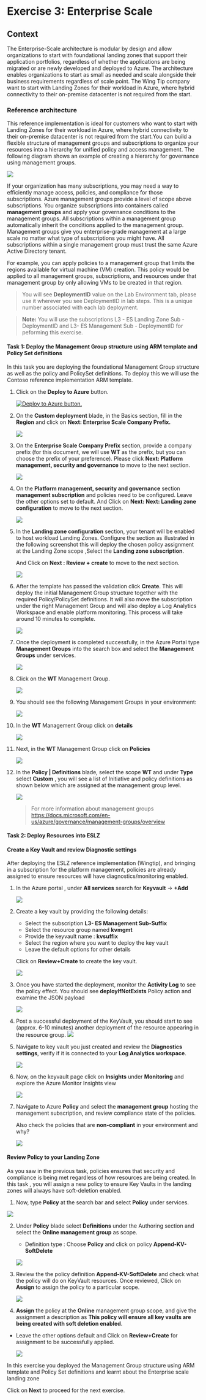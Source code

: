 # Exercise 3: Enterprise Scale

## Context

The Enterprise-Scale architecture is modular by design and allow organizations to start with foundational landing zones that support their application portfolios, regardless of whether the applications are being migrated or are newly developed and deployed to Azure. The architecture enables organizations to start as small as needed and scale alongside their business requirements regardless of scale point.
The Wing Tip company want to start with Landing Zones for their workload in Azure, where hybrid connectivity to their on-premise datacenter is not required from the start. 

### Reference architecture

This reference implementation is ideal for customers who want to start with Landing Zones for their workload in Azure, where hybrid connectivity to their on-premise datacenter is not required from the start.You can build a flexible structure of management groups and subscriptions to organize your resources into a hierarchy for unified policy and access management. The following diagram shows an example of creating a hierarchy for governance using management groups.

![](images/Refarch-MG.png) 

If your organization has many subscriptions, you may need a way to efficiently manage access, policies, and compliance for those subscriptions. Azure management groups provide a level of scope above subscriptions. You organize subscriptions into containers called **management groups** and apply your governance conditions to the management groups. All subscriptions within a management group automatically inherit the conditions applied to the management group. Management groups give you enterprise-grade management at a large scale no matter what type of subscriptions you might have. All subscriptions within a single management group must trust the same Azure Active Directory tenant.

For example, you can apply policies to a management group that limits the regions available for virtual machine (VM) creation. This policy would be applied to all management groups, subscriptions, and resources under that management group by only allowing VMs to be created in that region.

>You will see **DeploymentID** value on the Lab Environment tab, please use it wherever you see DeploymentID in lab steps. This is a unique number associated with each lab deployment.

>**Note:** You will use the subscriptions L3 - ES Landing Zone Sub -DeploymentID and L3- ES Management Sub - DeploymentID for peforming this exercise.

#### Task 1: Deploy the Management Group structure using ARM template and Policy Set definitions

In this task you are deploying the foundational Management Group structure as well as the policy and PolicySet definitions. To deploy this we will use the Contoso reference implementation ARM template.

1. Click on the **Deploy to Azure** button.

   [![Deploy to Azure button.](images/azure-deploy-button-small.png "Deploy to Azure")](https://portal.azure.com/#blade/Microsoft_Azure_CreateUIDef/CustomDeploymentBlade/uri/https%3A%2F%2Fraw.githubusercontent.com%2FAzure%2FEnterprise-Scale%2Fmain%2Fdocs%2Freference%2Fwingtip%2FarmTemplates%2Fes-foundation.json/createUIDefinitionUri/https%3A%2F%2Fraw.githubusercontent.com%2FAzure%2FEnterprise-Scale%2Fmain%2Fdocs%2Freference%2Fwingtip%2FarmTemplates%2Fportal-es-foundation.json)

2. On the **Custom deployment** blade, in the Basics section, fill in the **Region** and click on **Next: Enterprise Scale Company Prefix.**

   ![](images/Ex3-dep-1.png) 

3. On the **Enterprise Scale Company Prefix** section, provide a company prefix (for this document, we will use **WT** as the prefix, but you can choose the prefix of your preference). Please click **Next: Platform management, security and governance** to move to the next section.

   ![](images/Ex3-dep-2.png) 
   
4. On the **Platform management, security and governance** section **management subscription** and policies need to be configured. Leave the other options set to default.
    And Click on **Next: Next: Landing zone configuration** to move to the next section.
    
   ![](images/Ex3-dep-3.png) 

5. In the **Landing zone configuration** section, your tenant will be enabled to host workload Landing Zones. Configure the section as illustrated in the following screenshot this will deploy the chosen policy assignment at the Landing Zone scope ,Select the **Landing zone subscription**.

   And Click on **Next : Review + create** to move to the next section.
   
   ![](images/Ex3-dep-4.png) 
  
6. After the template has passed the validation click **Create**. This will deploy the initial Management Group structure together with the required Policy/PolicySet definitions. It will also move the subscription under the right Management Group and will also deploy a Log Analytics Workspace and enable platform monitoring. This process will take around 10 minutes to complete. 

   ![](images/Ex3-dep-5.png) 

7. Once the deployment is completed successfully, in the Azure Portal type **Management Groups** into the search box and select the **Management Groups** under services. 

   ![](images/ex3-searchmanagementgrp.png)
 
8. Click on the **WT** Management Group. 
   
    ![](images/ex3-WT.png) 

9. You should see the following Management Groups in your environment:
   
   ![](images/ex3-mgroups.png) 

10. In the **WT** Management Group click on **details**
   
    ![](images/ex3-mgdetails.png) 

11. Next, in the **WT** Management Group click on **Policies** 

    ![](images/ex3-WTpolicy.png) 

12. In the **Policy | Definitions** blade, select the scope **WT** and under **Type** select **Custom** , you will see a list of Initiative and policy definitions as shown below which are assigned at the management group level.
   
    ![](images/ex3-MGpolicy.png) 
    
    >For more information about management groups https://docs.microsoft.com/en-us/azure/governance/management-groups/overview

#### Task 2: Deploy Resources into ESLZ

#### Create a Key Vault and review Diagnostic settings

After deploying the ESLZ reference implementation (Wingtip), and bringing in a subscription for the platform management, policies are already assigned to ensure resources will have diagnostics/monitoring enabled.

1. In the Azure portal , under **All services** search for **Keyvault** -> **+Add**
   
   ![](images/ex3t2-1.png)
   
2. Create a key vault by providing the following details:
   - Select the subscription **L3- ES Management Sub-Suffix** 
   - Select the resource group named **kvmgmt**
   - Provide the keyvault name : **kvsuffix**
   - Select the region where you want to deploy the key vault 
   - Leave the default options for other details
   
    Click on **Review+Create** to create the key vault.
   
    ![](images/ex3t2-2.png)

3. Once you have started the deployment, monitor the **Activity Log** to see the policy effect. You should see **deployIfNotExists** Policy action and examine the JSON payload
  
   ![](images/ex3t2-3.png)
 
4. Post a successful deployment of the KeyVault, you should start to see (approx. 6-10 minutes) another deployment of the resource appearing in the resource group.
   ![](images/ex3t2-4.png)
  
5. Navigate to key vault you just created and review the **Diagnostics settings**, verify  if it is connected to your **Log Analytics workspace**.

   ![](images/ex3t2-5.png)
   
6. Now, on the keyvault page click on **Insights** under **Monitoring** and explore the Azure Monitor Insights view

   ![](images/ex3t2-6.png)
  
7. Navigate to Azure **Policy** and select the **management group** hosting the management subscription, and review compliance state of the policies.

   Also check the policies that are **non-compliant** in your environment and why?
   
   ![](images/ex3t2-10.png) 

#### Review Policy to your Landing Zone

As you saw in the previous task, policies ensures that security and compliance is being met regardless of how resources are being created. In this task , you will assign a new policy to ensure Key Vaults in the landing zones will always have soft-deletion enabled.

1. Now, type **Policy** at the search bar and select **Policy** under services.

  ![](images/ex2-policysearch.png)
      
2. Under **Policy** blade select **Definitions** under the Authoring section and select the **Online management group** as scope.
    
    - Definition type : Choose **Policy** and click on policy **Append-KV-SoftDelete**
    
   ![](images/ex3t2-7.png)
   
3. Review the the policy definition **Append-KV-SoftDelete** and check what the policy will do on KeyVault resources. Once reviewed, Click on **Assign** to assign the policy to a particular scope.
   
   ![](images/ex3t2-8.png)

4. **Assign** the policy at the **Online** management group scope, and give the assignment a description as **This policy will ensure all key vaults are being created with soft deletion enabled**.

  - Leave the other options default and Click on **Review+Create** for assignment to be successfully applied.
   
    ![](images/ex3t2-9.png)

   In this exercise you deployed the Management Group structure using ARM template and Policy Set definitions and learnt about the Enterprise scale landing zone

   Click on **Next** to proceed for the next exercise.
